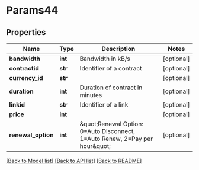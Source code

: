 # Params44

## Properties
Name | Type | Description | Notes
------------ | ------------- | ------------- | -------------
**bandwidth** | **int** | Bandwidth in kB/s | [optional] 
**contractid** | **str** | Identifier of a contract | [optional] 
**currency_id** | **str** |  | [optional] 
**duration** | **int** | Duration of contract in minutes | [optional] 
**linkid** | **str** | Identifier of a link | [optional] 
**price** | **int** |  | [optional] 
**renewal_option** | **int** | \&quot;Renewal Option: 0&#x3D;Auto Disconnect, 1&#x3D;Auto Renew, 2&#x3D;Pay per hour\&quot; | [optional] 

[[Back to Model list]](../README.md#documentation-for-models) [[Back to API list]](../README.md#documentation-for-api-endpoints) [[Back to README]](../README.md)


